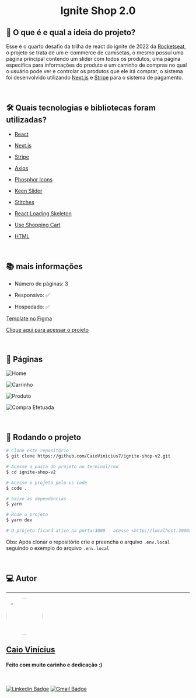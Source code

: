 <h1 align="center"> 
	Ignite Shop 2.0
</h1>

## 💭 O que é e qual a ideia do projeto?

Esse é o quarto desafio da trilha de react do ignite de 2022 da [Rocketseat](https://www.rocketseat.com.br/), o projeto se trata de um e-commerce de camisetas, o mesmo possui uma página principal contendo um slider com todos os produtos, uma página específica para informações do produto e um carrinho de compras no qual o usuário pode ver e controlar os produtos que ele irá comprar, o sistema foi desenvolvido utilizando [Next.js](https://nextjs.org/) e [Stripe](https://stripe.com/br) para o sistema de pagamento.

<br>

## 🛠 Quais tecnologias e bibliotecas foram utilizadas?

- [React](https://pt-br.reactjs.org/)

- [Next.js](https://nextjs.org/)

- [Stripe](https://www.npmjs.com/package/stripe)

- [Axios](https://axios-http.com/ptbr/)

- [Phosphor Icons](https://phosphoricons.com/)

- [Keen Slider](https://keen-slider.io/)

- [Stitches](https://stitches.dev/)

- [React Loading Skeleton](https://github.com/dvtng/react-loading-skeleton)

- [Use Shopping Cart](https://useshoppingcart.com/)

- [HTML](https://developer.mozilla.org/pt-BR/docs/Web/HTML)

<br>

## 📚 mais informações

- Número de páginas: 3

- Responsivo: ✅

- Hospedado: ✅

[Template no Figma](<https://www.figma.com/file/XZIcRuhshikPlXRDZg2s6h/Ignite-Shop-2.0-(Copy)?node-id=0%3A1>)

[Clique aqui para acessar o projeto](ignite-shop-v2-r9y4.vercel.app)

<br>

## 📝 Páginas

![Home](https://i.imgur.com/UFd6UGj.png)

![Carrinho](https://i.imgur.com/GwT205y.png)

![Produto](https://i.imgur.com/FQhTvXg.png)

![Compra Efetuada](https://i.imgur.com/Fd8Mwd5.png)

<br>

## 🎲 Rodando o projeto

```bash
# Clone este repositório
$ git clone https://github.com/CaioVinicius7/ignite-shop-v2.git

# Acesse a pasta do projeto no terminal/cmd
$ cd ignite-shop-v2

# Acesse o projeto pelo vs code
$ code .

# baixe as dependências
$ yarn

# Rode o projeto
$ yarn dev

# O projeto ficará ativo na porta:3000 - acesse <http://localhost:3000>
```

Obs: Após clonar o repositório crie e preencha o arquivo `.env.local` seguindo o exemplo do arquivo `.env.local`

<br>

## 💻 Autor

---

<a href="https://www.facebook.com/caio.pereira.94695">
 <img style="border-radius: 50%;" src="https://avatars.githubusercontent.com/u/62827681?s=400&u=f0b18831e6690a901f956d637933b9ee2dca3104&v=4" width="100px;" alt=""/>
 <br>
 <h2><b>Caio Vinícius</b></h2></a>

<h4> Feito com muito carinho e dedicação :) </h4>

<br>

[![Linkedin Badge](https://img.shields.io/badge/-caio%20vinícius-blue?style=flat-square&logo=Linkedin&logoColor=white&link=https://www.linkedin.com/in/tgmarinho/)](https://www.linkedin.com/in/caio-vin%C3%ADcius-87a761200/)
[![Gmail Badge](https://img.shields.io/badge/-caio1525pereira@gmail.com-c14438?style=flat-square&logo=Gmail&logoColor=white&link=mailto:caio1525pereira@gmail.com)](mailto:caio1525pereira@gmail.com)
